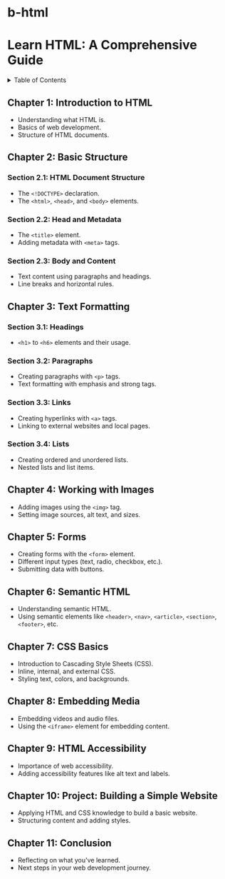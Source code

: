 # b-html
# Learn HTML: A Comprehensive Guide

<details>
<summary>Table of Contents</summary>

- [Chapter 1: Introduction to HTML](#chapter-1-introduction-to-html)
- [Chapter 2: Basic Structure](#chapter-2-basic-structure)
  - [Section 2.1: HTML Document Structure](#section-21-html-document-structure)
  - [Section 2.2: Head and Metadata](#section-22-head-and-metadata)
  - [Section 2.3: Body and Content](#section-23-body-and-content)
- [Chapter 3: Text Formatting](#chapter-3-text-formatting)
  - [Section 3.1: Headings](#section-31-headings)
  - [Section 3.2: Paragraphs](#section-32-paragraphs)
  - [Section 3.3: Links](#section-33-links)
  - [Section 3.4: Lists](#section-34-lists)
- [Chapter 4: Working with Images](#chapter-4-working-with-images)
- [Chapter 5: Forms](#chapter-5-forms)
- [Chapter 6: Semantic HTML](#chapter-6-semantic-html)
- [Chapter 7: CSS Basics](#chapter-7-css-basics)
- [Chapter 8: Embedding Media](#chapter-8-embedding-media)
- [Chapter 9: HTML Accessibility](#chapter-9-html-accessibility)
- [Chapter 10: Project: Building a Simple Website](#chapter-10-project-building-a-simple-website)
- [Chapter 11: Conclusion](#chapter-11-conclusion)

</details>

## Chapter 1: Introduction to HTML
- Understanding what HTML is.
- Basics of web development.
- Structure of HTML documents.

## Chapter 2: Basic Structure
### Section 2.1: HTML Document Structure
- The `<!DOCTYPE>` declaration.
- The `<html>`, `<head>`, and `<body>` elements.

### Section 2.2: Head and Metadata
- The `<title>` element.
- Adding metadata with `<meta>` tags.

### Section 2.3: Body and Content
- Text content using paragraphs and headings.
- Line breaks and horizontal rules.

## Chapter 3: Text Formatting
### Section 3.1: Headings
- `<h1>` to `<h6>` elements and their usage.

### Section 3.2: Paragraphs
- Creating paragraphs with `<p>` tags.
- Text formatting with emphasis and strong tags.

### Section 3.3: Links
- Creating hyperlinks with `<a>` tags.
- Linking to external websites and local pages.

### Section 3.4: Lists
- Creating ordered and unordered lists.
- Nested lists and list items.

## Chapter 4: Working with Images
- Adding images using the `<img>` tag.
- Setting image sources, alt text, and sizes.

## Chapter 5: Forms
- Creating forms with the `<form>` element.
- Different input types (text, radio, checkbox, etc.).
- Submitting data with buttons.

## Chapter 6: Semantic HTML
- Understanding semantic HTML.
- Using semantic elements like `<header>`, `<nav>`, `<article>`, `<section>`, `<footer>`, etc.

## Chapter 7: CSS Basics
- Introduction to Cascading Style Sheets (CSS).
- Inline, internal, and external CSS.
- Styling text, colors, and backgrounds.

## Chapter 8: Embedding Media
- Embedding videos and audio files.
- Using the `<iframe>` element for embedding content.

## Chapter 9: HTML Accessibility
- Importance of web accessibility.
- Adding accessibility features like alt text and labels.

## Chapter 10: Project: Building a Simple Website
- Applying HTML and CSS knowledge to build a basic website.
- Structuring content and adding styles.

## Chapter 11: Conclusion
- Reflecting on what you've learned.
- Next steps in your web development journey.

